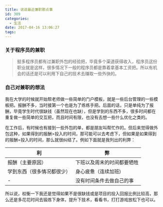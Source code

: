 ```yaml
---
title: 说说最近兼职那点事
id: 309
categories:
  - 生活
date: 2017-04-16 13:06:27
tags:
---
```


### 关于程序员的兼职

> 挺多程序员都有过兼职外包的经验把，毕竟多个渠道获得收入，程序员这份职业就是这样，很多情况下一般的程序员都是靠着拿基本工资把。所以有机会的话还是可以利用下自己的技术去赚取一些外快的。

### 自己对兼职的想法

我在大学的时候就开始帮老师做一些简单的门户模板，就是一些后台管理的一些模板把。报酬不多，当时接第一个也是为了练练手把。后面的话，只是单纯为了报酬，毕竟学生时代很缺钱（虽然现在也缺），但是学到的东西不多，很多时间都在重复做一些简单的交互把，而且时间有限，也没有去想一些什么优化之类的。

在工作后，有时候也有接到一些外包的单，都是朋友叫帮忙作的。但后来觉得做外包这种，如果得到的报酬>投入的时间，那可能可以去考虑下，但如果是如果得到的报酬=投入的时间，那么就很纠结了。例如下面就是我列出的利弊：

<table>
<thead>
<tr>
  <th>利</th>
  <th>弊</th>
</tr>
</thead>
<tbody>
<tr>
  <td>报酬（主要原因）</td>
  <td>下班以及周末的时间都要牺牲</td>
</tr>
<tr>
  <td>学到东西（很多情况都很少）</td>
  <td>身心疲惫（连续加班)</td>
</tr>
<tr>
  <td>-</td>
  <td>没有时间条件去做自己的事</td>
</tr>
</tbody>
</table>

所以说，权衡一下我还是觉得如果不是很缺钱或是项目的投入回报比例比较高，那么还是多花花时间去锻炼下身体，提升下技术，看看书，打打游戏放松下也可以。